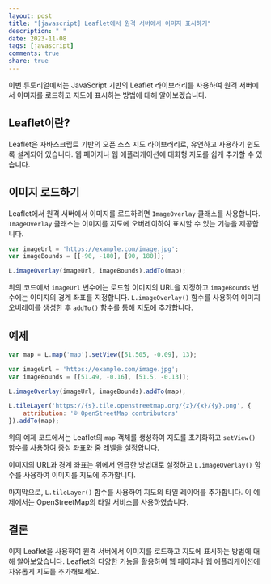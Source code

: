 ```yaml
---
layout: post
title: "[javascript] Leaflet에서 원격 서버에서 이미지 표시하기"
description: " "
date: 2023-11-08
tags: [javascript]
comments: true
share: true
---
```


이번 튜토리얼에서는 JavaScript 기반의 Leaflet 라이브러리를 사용하여 원격 서버에서 이미지를 로드하고 지도에 표시하는 방법에 대해 알아보겠습니다.

## Leaflet이란?

Leaflet은 자바스크립트 기반의 오픈 소스 지도 라이브러리로, 유연하고 사용하기 쉽도록 설계되어 있습니다. 웹 페이지나 웹 애플리케이션에 대화형 지도를 쉽게 추가할 수 있습니다.

## 이미지 로드하기

Leaflet에서 원격 서버에서 이미지를 로드하려면 `ImageOverlay` 클래스를 사용합니다. `ImageOverlay` 클래스는 이미지를 지도에 오버레이하여 표시할 수 있는 기능을 제공합니다.

```javascript
var imageUrl = 'https://example.com/image.jpg';
var imageBounds = [[-90, -180], [90, 180]];

L.imageOverlay(imageUrl, imageBounds).addTo(map);
```

위의 코드에서 `imageUrl` 변수에는 로드할 이미지의 URL을 지정하고 `imageBounds` 변수에는 이미지의 경계 좌표를 지정합니다. `L.imageOverlay()` 함수를 사용하여 이미지 오버레이를 생성한 후 `addTo()` 함수를 통해 지도에 추가합니다.

## 예제

```javascript
var map = L.map('map').setView([51.505, -0.09], 13);

var imageUrl = 'https://example.com/image.jpg';
var imageBounds = [[51.49, -0.16], [51.5, -0.13]];

L.imageOverlay(imageUrl, imageBounds).addTo(map);

L.tileLayer('https://{s}.tile.openstreetmap.org/{z}/{x}/{y}.png', {
    attribution: '© OpenStreetMap contributors'
}).addTo(map);
```

위의 예제 코드에서는 Leaflet의 `map` 객체를 생성하여 지도를 초기화하고 `setView()` 함수를 사용하여 중심 좌표와 줌 레벨을 설정합니다.

이미지의 URL과 경계 좌표는 위에서 언급한 방법대로 설정하고 `L.imageOverlay()` 함수를 사용하여 이미지를 지도에 추가합니다.

마지막으로, `L.tileLayer()` 함수를 사용하여 지도의 타일 레이어를 추가합니다. 이 예제에서는 OpenStreetMap의 타일 서비스를 사용하였습니다.

## 결론

이제 Leaflet을 사용하여 원격 서버에서 이미지를 로드하고 지도에 표시하는 방법에 대해 알아보았습니다. Leaflet의 다양한 기능을 활용하여 웹 페이지나 웹 애플리케이션에 자유롭게 지도를 추가해보세요.